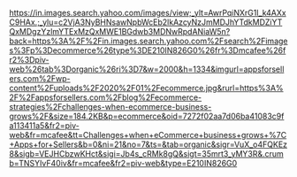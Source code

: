 https://in.images.search.yahoo.com/images/view;_ylt=AwrPqiNXrG1l_k4AXxC9HAx.;_ylu=c2VjA3NyBHNsawNpbWcEb2lkAzcyNzJmMDJhYTdkMDZiYTQxMDgzYzlmYTExMzQxMWE1BGdwb3MDNwRpdANiaW5n?back=https%3A%2F%2Fin.images.search.yahoo.com%2Fsearch%2Fimages%3Fp%3Decommerce%26type%3DE210IN826G0%26fr%3Dmcafee%26fr2%3Dpiv-web%26tab%3Dorganic%26ri%3D7&w=2000&h=1334&imgurl=appsforsellers.com%2Fwp-content%2Fuploads%2F2020%2F01%2Fecommerce.jpg&rurl=https%3A%2F%2Fappsforsellers.com%2Fblog%2Fecommerce-strategies%2Fchallenges-when-ecommerce-business-grows%2F&size=184.2KB&p=ecommerce&oid=7272f02aa7d06ba41083c9fa113411a5&fr2=piv-web&fr=mcafee&tt=Challenges+when+eCommerce+business+grows+%7C+Apps+for+Sellers&b=0&ni=21&no=7&ts=&tab=organic&sigr=VuX_o4FQKEz8&sigb=VEJHCbzwKHct&sigi=Jb4s_cRMk8gQ&sigt=35mrt3_yMY3R&.crumb=TNSYIvF40iv&fr=mcafee&fr2=piv-web&type=E210IN826G0
